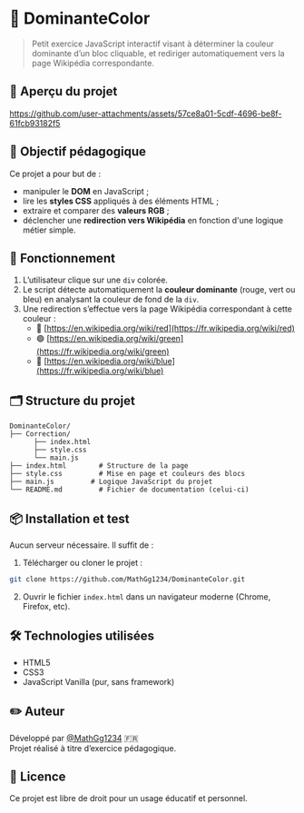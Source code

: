 # 🎨 DominanteColor

> Petit exercice JavaScript interactif visant à déterminer la couleur dominante d’un bloc cliquable, et rediriger automatiquement vers la page Wikipédia correspondante.

## 📸 Aperçu du projet

https://github.com/user-attachments/assets/57ce8a01-5cdf-4696-be8f-61fcb93182f5


## 🧠 Objectif pédagogique

Ce projet a pour but de :

- manipuler le **DOM** en JavaScript ;
- lire les **styles CSS** appliqués à des éléments HTML ;
- extraire et comparer des **valeurs RGB** ;
- déclencher une **redirection vers Wikipédia** en fonction d'une logique métier simple.

## 🚀 Fonctionnement

1. L’utilisateur clique sur une `div` colorée.
2. Le script détecte automatiquement la **couleur dominante** (rouge, vert ou bleu) en analysant la couleur de fond de la `div`.
3. Une redirection s’effectue vers la page Wikipédia correspondant à cette couleur :
   - 🔴 [https://en.wikipedia.org/wiki/red](https://fr.wikipedia.org/wiki/red)
   - 🟢 [https://en.wikipedia.org/wiki/green](https://fr.wikipedia.org/wiki/green)
   - 🔵 [https://en.wikipedia.org/wiki/blue](https://fr.wikipedia.org/wiki/blue)

## 🗂 Structure du projet

```
DominanteColor/
├── Correction/
      ├── index.html
      ├── style.css
      └── main.js
├── index.html        # Structure de la page
├── style.css         # Mise en page et couleurs des blocs
├── main.js         # Logique JavaScript du projet
└── README.md         # Fichier de documentation (celui-ci)
```

## 📦 Installation et test

Aucun serveur nécessaire. Il suffit de :

1. Télécharger ou cloner le projet :

```bash
git clone https://github.com/MathGg1234/DominanteColor.git
```

2. Ouvrir le fichier `index.html` dans un navigateur moderne (Chrome, Firefox, etc).

## 🛠 Technologies utilisées

- HTML5
- CSS3
- JavaScript Vanilla (pur, sans framework)

## ✏️ Auteur

Développé par [@MathGg1234](https://github.com/MathGg1234) 🇫🇷  
Projet réalisé à titre d’exercice pédagogique.

## 📄 Licence

Ce projet est libre de droit pour un usage éducatif et personnel.
